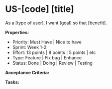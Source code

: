 # US-[code] [title] 

As a [type of user], I want [goal] so that [benefit].

**Properties:**
- Priority: Must Have | Nice to have
- Sprint: Week 1-2
- Effort: 13 points | 8 points | 5 points | etc
- Type: Feature | Fix bug | Enhance
- Status: Done | Doing | Review | Testing

**Acceptance Criteria:**
<!-- For example:
- Django + DRF project initialized; envs configured
- PostgreSQL configured; initial models and migrations created
- Redis integrated for cache and session storage
- Dockerized local stack for app, DB, Redis -->

**Tasks:**
<!-- For example:
- [ ] TASK-001.1: Setup Django project with DRF (2 points)
  - Initialize Django project with Django REST Framework
  - Configure settings for development/staging/production
  - Setup CORS middleware for frontend integration
  - Add drf-spectacular for OpenAPI documentation -->

